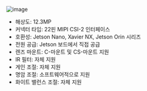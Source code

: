 ![image](https://github.com/user-attachments/assets/4d2bbbed-b16e-4c66-a7b1-67eba175f9fa)

- 해상도: 12.3MP
- 커넥터 타입: 22핀 MIPI CSI-2 인터페이스
- 호환성: Jetson Nano, Xavier NX, Jetson Orin 시리즈
- 전원 공급: Jetson 보드에서 직접 공급
- 렌즈 마운트: C-마운트 및 CS-마운트 지원
- IR 필터: 자체 지원
- 게인 조절: 자체 지원
- 명암 조절: 소프트웨어적으로 지원
- 화이트 밸런스 조절: 자체 지원
